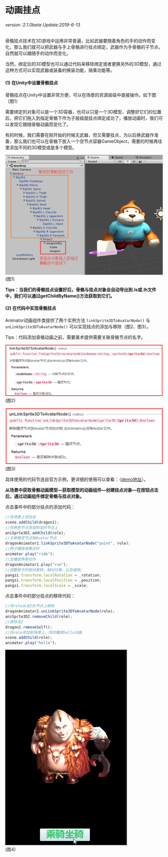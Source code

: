 # 动画挂点

###### *version :2.1.0beta   Update:2019-6-13*

骨骼挂点技术在3D游戏中运用非常普遍，比如武器要随着角色的手的动作而变化，那么我们就可以把武器与手上骨骼进行挂点绑定，武器作为手骨骼的子节点，自然就可以跟随手的动作而变化。

当然，绑定后的3D模型也可以通过代码来移除绑定或者更换另外的3D模型，通过这种方式可以实现武器或装备的换装功能，骑乘功能等。

#### (1) 在Unity中设置骨骼挂点

骨骼挂点在Unity中设置非常方便，可以在场景的资源层级中直接操作。如下图（图1）

需要绑定的对象可以是一个3D容器，也可以只是一个3D模型，调整好它们的位置后，把它们拖入到指定骨骼下作为子层级就挂点绑定成功了，播放动画时，我们可以发现它跟随骨骼动画而变化了。

有的时候，我们需要在刚开始的时候无武器，但又需要挂点，为以后换武器作准备，那么我们也可以在骨骼下放入一个空节点容器GameObject，需要的时候再往里添加不同的3D模型或是多个模型。

![](img/1.png)<br>(图1)

**Tips：当我们的骨骼挂点设置好后，骨骼与挂点对象会自动导出到.ls或.lh文件中，我们可以通过getChildByName()方法获取到它们。**

#### (2) 在代码中实现骨骼挂点

Animator动画组件类提供了两个实例方法 `linkSprite3DToAvatarNode()` 与 `unLinkSprite3DToAvatarNode()` 可以实现挂点的添加与移除（图2、图3）。

Tips：代码添加骨骼动画之前，需要美术提供需要关联骨骼节点的名字。

![](img/2.png)<br>(图2)

![](img/3.png)<br>(图3)

具体使用的代码节选自官方示例，更详细的使用可以查看：（[demo地址](<https://layaair.ldc.layabox.com/demo2/?language=ch&category=3d&group=Animation3D&name=BoneLinkSprite3D>)）。

**从场景中获取骨骼动画模型—获取模型的动画组件—创建挂点对象—在按钮点击后，通过动画组件绑定骨骼与挂点对象。**

点击事件中的部分挂点的添加代码：

```typescript
//往场景上添加龙
scene.addChild(dragon1);
//将角色节点添加到龙的节点上
aniSprte3D1.addChild(role);
//关联精灵节点到Avatar节点
dragonAnimator1.linkSprite3DToAvatarNode("point", role);
//胖子播放骑乘动作
animator.play("ride");
//龙播放奔跑动作
dragonAnimator1.play("run");
//调整胖子的相对旋转，相对位移，以及缩放。
pangzi.transform.localRotation = _rotation;
pangzi.transform.localPosition = _position;
pangzi.transform.localScale = _scale;
```

点击事件中的部分挂点的移除代码：

```typescript
//将role从龙2的节点上移除
dragonAnimator2.unLinkSprite3DToAvatarNode(role);
aniSprte3D2.removeChild(role);
//移除龙2
dragon2.removeSelf();
//将role添加到场景上，同时播放hello动画
scene.addChild(role);
animator.play("hello");
```

![](img/4.gif)<br>(图4)

